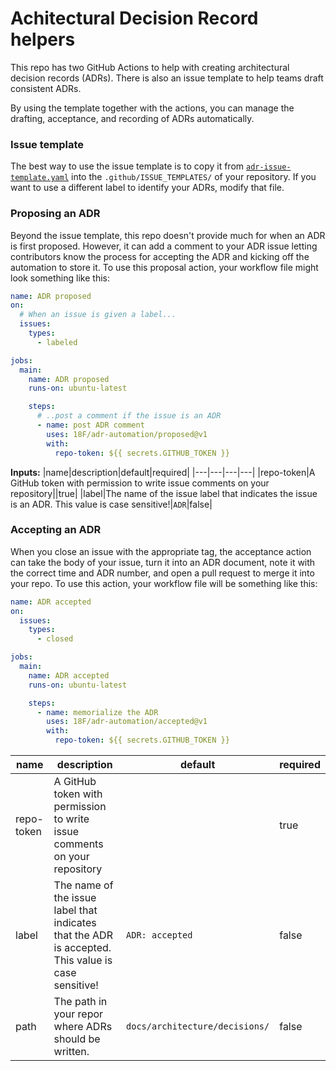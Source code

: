 # Achitectural Decision Record helpers

This repo has two GitHub Actions to help with creating architectural decision
records (ADRs). There is also an issue template to help teams draft consistent
ADRs.

By using the template together with the actions, you can manage the drafting,
acceptance, and recording of ADRs automatically.

### Issue template

The best way to use the issue template is to copy it from
[`adr-issue-template.yaml`](/adr-issue-template.yaml) into the
`.github/ISSUE_TEMPLATES/` of your repository. If you want to use a different
label to identify your ADRs, modify that file.

### Proposing an ADR

Beyond the issue template, this repo doesn't provide much for when an ADR is
first proposed. However, it can add a comment to your ADR issue letting
contributors know the process for accepting the ADR and kicking off the
automation to store it. To use this proposal action, your workflow file might
look something like this:


```yaml
name: ADR proposed
on:
  # When an issue is given a label...
  issues:
    types:
      - labeled

jobs:
  main:
    name: ADR proposed
    runs-on: ubuntu-latest

    steps:
      # ..post a comment if the issue is an ADR
      - name: post ADR comment
        uses: 18F/adr-automation/proposed@v1
        with:
          repo-token: ${{ secrets.GITHUB_TOKEN }}
```

**Inputs:**
|name|description|default|required|
|---|---|---|---|
|repo-token|A GitHub token with permission to write issue comments on your repository||true|
|label|The name of the issue label that indicates the issue is an ADR. This value is case sensitive!|`ADR`|false|

### Accepting an ADR

When you close an issue with the appropriate tag, the acceptance action can take
the body of your issue, turn it into an ADR document, note it with the correct
time and ADR number, and open a pull request to merge it into your repo. To use
this action, your workflow file will be something like this:

```yaml
name: ADR accepted
on:
  issues:
    types:
      - closed

jobs:
  main:
    name: ADR accepted
    runs-on: ubuntu-latest

    steps:
      - name: memorialize the ADR
        uses: 18F/adr-automation/accepted@v1
        with:
          repo-token: ${{ secrets.GITHUB_TOKEN }}
```

|name|description|default|required|
|---|---|---|---|
|repo-token|A GitHub token with permission to write issue comments on your repository||true|
|label|The name of the issue label that indicates that the ADR is accepted. This value is case sensitive!|`ADR: accepted`|false|
|path|The path in your repor where ADRs should be written.|`docs/architecture/decisions/`|false|
